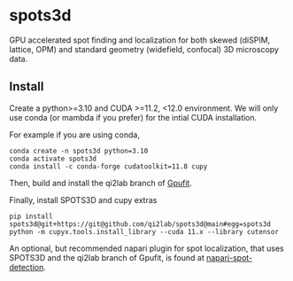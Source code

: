 # spots3d
GPU accelerated spot finding and localization for both skewed (diSPIM, lattice, OPM) and standard geometry (widefield, confocal) 3D microscopy data.

Install
-------
Create a python>=3.10 and CUDA >=11.2, <12.0 environment. We will only use conda (or mambda if you prefer) for the intial CUDA installation.

For example if you are using conda,
```
conda create -n spots3d python=3.10
conda activate spots3d
conda install -c conda-forge cudatoolkit=11.8 cupy
```

Then, build and install the qi2lab branch of [Gpufit](https://github.com/QI2lab/Gpufit).

Finally, install SPOTS3D and cupy extras
```
pip install spots3d@git+https://git@github.com/qi2lab/spots3d@main#egg=spots3d
python -m cupyx.tools.install_library --cuda 11.x --library cutensor
```

An optional, but recommended napari plugin for spot localization, that uses SPOTS3D and the qi2lab branch of Gpufit, is found at [napari-spot-detection](https://github.com/QI2lab/napari-spot-detection).
